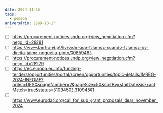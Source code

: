 ```yaml
---
date: 2024-11-26
tags:
  - pessoa
aniversário: 1999-10-17
---
```


- [ ] https://procurement-notices.undp.org/view_negotiation.cfm?nego_id=28281 
- [ ] https://www.bertrand.pt/livro/de-que-falamos-quando-falamos-de-direita-jaime-nogueira-pinto/30859483 
- [ ] https://procurement-notices.undp.org/view_negotiation.cfm?nego_id=28279 
- [ ] https://ec.europa.eu/info/funding-tenders/opportunities/portal/screen/opportunities/topic-details/IMREG-2024-INFOME?order=DESC&pageNumber=2&pageSize=50&sortBy=startDate&isExactMatch=true&status=31094502,31094501
- [ ] https://www.eurodad.org/call_for_sub_grant_proposals_dear_november_2024
